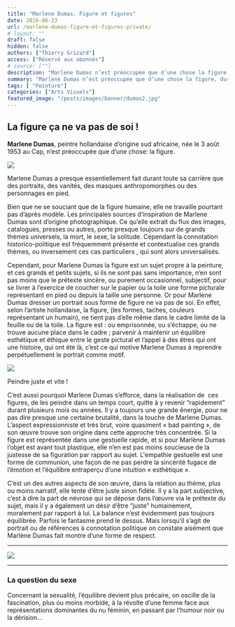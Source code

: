 ```yaml
---
title: "Marlene Dumas, Figure et figures"
date: 2016-06-23
url: /marlene-dumas-figure-et-figures-private/
# layout: ""
draft: false
hidden: false
authors: ["Thierry Grizard"]
access: ["Réservé aux abonnés"]
# source: [""]
description: "Marlene Dumas n’est préoccupée que d’une chose la figure, durant toute sa carrière elle n’a peint que portraits, vanités, masques"
summary: "Marlene Dumas n’est préoccupée que d’une chose la figure, durant toute sa carrière elle n’a peint que portraits, vanités, masques"
tags: [ "Peinture"]
categories: ["Arts Visuels"]
featured_image: "/posts/images/banner/dumas2.jpg"
---
```

## La figure ça ne va pas de soi !

**Marlene Dumas**, peintre hollandaise d’origine sud africaine, née le 3 août 1953 au Cap, n’est préoccupée que d’une chose: la figure.

![](/posts/images/dumas/marlene-dumas--expressionism--figure--moma--painting--nederland--grave.400.jpg)

Marlene Dumas a presque essentiellement fait durant toute sa carrière que des portraits, des vanités, des masques anthropomorphes ou des personnages en pied.

Bien que ne se souciant que de la figure humaine, elle ne travaille pourtant pas d’après modèle. Les principales sources d’inspiration de Marlene Dumas sont d’origine photographique. Ce qu’elle extrait du flux des images, catalogues, presses ou autres, porte presque toujours sur de grands thèmes universels, la mort, le sexe, la solitude. Cependant la connotation historico-politique est fréquemment présente et contextualise ces grands thèmes, ou inversement ces cas particuliers , qui sont alors universalisés.

Cependant, pour Marlene Dumas la figure est un sujet propre à la peinture, et ces grands et petits sujets, si ils ne sont pas sans importance, n’en sont pas moins que le prétexte sincère, ou purement occasionnel, subjectif, pour se livrer à l’exercice de coucher sur le papier ou la toile une forme picturale représentant en pied ou depuis la taille une personne. Or pour Marlene Dumas dresser un portrait sous forme de figure ne va pas de soi. En effet, selon l’artiste hollandaise, la figure, (les formes, taches, couleurs représentant un humain), ne tient pas d’elle même dans le cadre limité de la feuille ou de la toile. La figure est : ou emprisonnée, ou s’échappe, ou ne trouve aucune place dans le cadre ; parvenir à maintenir un équilibre esthétique et éthique entre le geste pictural et l’appel à des êtres qui ont une histoire, qui ont été là, c’est ce qui motive Marlene Dumas à reprendre perpétuellement le portrait comme motif.

![](/posts/images/dumas/marlene-dumas_image-as-burden.jpg)

Peindre juste et vite !

C’est aussi pourquoi Marlene Dumas s’efforce, dans la réalisation de  ces figures, de les peindre dans un temps court, quitte à y revenir “rapidement” durant plusieurs mois ou années. Il y a toujours une grande énergie, pour ne pas dire presque une certaine brutalité, dans la touche de Marlene Dumas. L’aspect expressionniste et très brut, voire quasiment « bad painting », de son œuvre trouve son origine dans cette approche très concentrée. Si la figure est représentée dans une gestuelle rapide, et si pour Marlène Dumas l’objet est avant tout plastique, elle n’en est pas moins soucieuse de la justesse de sa figuration par rapport au sujet. L'empathie gestuelle est une forme de communion, une façon de ne pas perdre la sincérité fugace de l’émotion et l’équilibre entraperçu d’une intuition « esthétique ».

C’est un des autres aspects de son œuvre, dans la relation au thème, plus ou moins narratif, elle tente d’être juste sinon fidèle. Il y a la part subjective, c’est à dire la part de névrose qui se dépose dans l’œuvre via le prétexte du sujet, mais il y a également un désir d’être “juste” humainement, moralement par rapport à lui. La balance n’est évidemment pas toujours équilibrée. Parfois le fantasme prend le dessus. Mais lorsqu’il s’agit de portrait ou de références à connotation politique on constate aisément que Marlène Dumas fait montre d’une forme de respect.

---

![](/posts/images/dumas/marlene-dumas-expressionism-painting-watercolor-figure-portrait-sex-death-grave-skull.037-1024x734.jpg)

---

### La question du sexe

Concernant la sexualité, l’équilibre devient plus précaire, on oscille de la fascination, plus ou moins morbide, à la révolte d’une femme face aux représentations dominantes du nu féminin, en passant par l’humour noir ou la dérision...